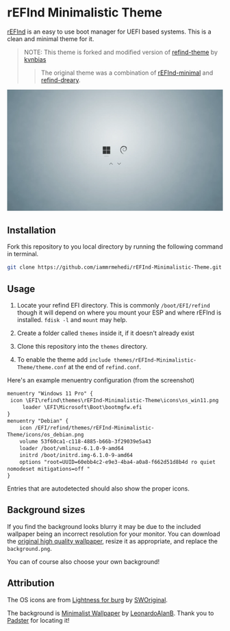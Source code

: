# rEFInd Minimalistic Theme

[rEFInd](http://www.rodsbooks.com/refind/) is an easy to use boot manager for UEFI
based systems. This is a clean and minimal theme for it.

>NOTE: This theme is forked and modified version of [refind-theme](https://github.com/kvnbias/refind-theme) by [kvnbias](https://github.com/kvnbias)
>>The original theme was  a combination of [rEFInd-minimal](https://github.com/EvanPurkhiser/rEFInd-minimal) and [refind-dreary](https://github.com/dheishman/refind-dreary).

![rEFInd-Minimalistic-Theme](https://raw.githubusercontent.com/iammrmehedi/rEFInd-Minimalistic-Theme/main/screenshot.webp)

## Installation

Fork this repository to you local directory by running the following command in terminal.

```bash
git clone https://github.com/iammrmehedi/rEFInd-Minimalistic-Theme.git
```

## Usage

 1. Locate your refind EFI directory. This is commonly `/boot/EFI/refind`
    though it will depend on where you mount your ESP and where rEFInd is
    installed. `fdisk -l` and `mount` may help.

 2. Create a folder called `themes` inside it, if it doesn't already exist

 3. Clone this repository into the `themes` directory.

 4. To enable the theme add `include themes/rEFInd-Minimalistic-Theme/theme.conf` at the end of
    `refind.conf`.

Here's an example menuentry configuration (from the screenshot)

```text
menuentry "Windows 11 Pro" {
 icon \EFI\refind\themes\rEFInd-Minimalistic-Theme\icons\os_win11.png
     loader \EFI\Microsoft\Boot\bootmgfw.efi
}
menuentry "Debian" {
    icon /EFI/refind/themes/rEFInd-Minimalistic-Theme/icons/os_debian.png
    volume 53f60ca1-c118-4885-b66b-3f29039e5a43
    loader /boot/vmlinuz-6.1.0-9-amd64
    initrd /boot/initrd.img-6.1.0-9-amd64
    options "root=UUID=60ebb4c2-e9e3-4ba4-a0a8-f662d51d8b4d ro quiet nomodeset mitigations=off "
}
```

Entries that are autodetected should also show the proper icons.

## Background sizes

If you find the background looks blurry it may be due to the included wallpaper
being an incorrect resolution for your monitor. You can download the [original
high quality wallpaper][wallpaper], resize it as appropriate, and replace the
`background.png`.

You can of course also choose your own background!

## Attribution

The OS icons are from [Lightness for burg][icons] by [SWOriginal][icon-author].

The background is [Minimalist Wallpaper][wallpaper] by
[LeonardoAIanB][wallpaper-author]. Thank you to [Padster][padster] for locating
it!

[icons]: http://sworiginal.deviantart.com/art/Lightness-for-burg-181461810
[icon-author]: http://sworiginal.deviantart.com/

[padster]: https://github.com/theRealPadster
[wallpaper]: http://leonardoalanb.deviantart.com/art/Minimalist-wallpaper-295519786
[wallpaper-author]: http://leonardoalanb.deviantart.com/
